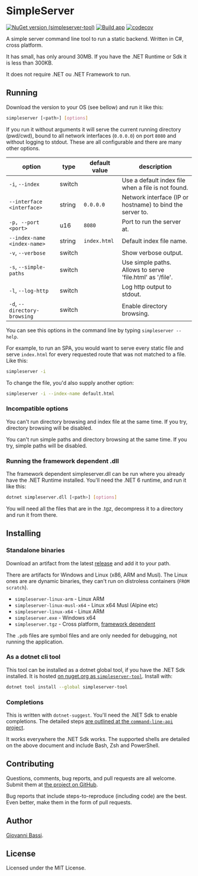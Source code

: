 # SimpleServer

[![NuGet version (simpleserver-tool)](https://img.shields.io/nuget/v/simpleserver-tool?color=blue)](https://www.nuget.org/packages/simpleserver-tool/)
[![Build app](https://github.com/giggio/simpleserver/actions/workflows/build.yml/badge.svg?branch=main)](https://github.com/giggio/simpleserver/actions/workflows/build.yml)
[![codecov](https://codecov.io/gh/giggio/simpleserver/branch/main/graph/badge.svg?token=O8UDJRBFR1)](https://codecov.io/gh/giggio/simpleserver)

A simple server command line tool to run a static backend. Written in C#, cross platform.

It has small, has only around 30MB. If you have the .NET Runtime or Sdk it is less than 300KB.

It does not require .NET ou .NET Framework to run.

## Running

Download the version to your OS (see bellow) and run it like this:

```bash
simpleserver [<path>] [options]
```

If you run it without arguments it will serve the current running directory (pwd/cwd), bound
to all network interfaces (`0.0.0.0`) on port `8080` and without logging to stdout. These are
all configurable and there are many other options.

| option                       | type   | default value | description                                               |
| ---------------------------- | ------ | ------------- | --------------------------------------------------------- |
| `-i`, `--index`              | switch |               | Use a default index file when a file is not found.        |
| `--interface <interface>`    | string | `0.0.0.0`     | Network interface (IP or hostname) to bind the server to. |
| `-p, --port <port>`          | u16    | `8080`        | Port to run the server at.                                |
| `--index-name <index-name>`  | string | `index.html`  | Default index file name.                                  |
| `-v`, `--verbose`            | switch |               | Show verbose output.                                      |
| `-s`, `--simple-paths`       | switch |               | Use simple paths. Allows to serve 'file.html' as '/file'. |
| `-l`, `--log-http`           | switch |               | Log http output to stdout.                                |
| `-d`, `--directory-browsing` | switch |               | Enable directory browsing.                                |

You can see this options in the command line by typing `simpleserver --help`.

For example, to run an SPA, you would want to serve every static file and serve `index.html` for every requested route
that was not matched to a file. Like this:

```bash
simpleserver -i
```

To change the file, you'd also supply another option:

```bash
simpleserver -i --index-name default.html
```

### Incompatible options

You can't run directory browsing and index file at the same time. If you try, directory browsing will be disabled.

You can't run simple paths and directory browsing at the same time. If you try, simple paths will be disabled.

### Running the framework dependent .dll

The framework dependent simpleserver.dll can be run where you already have the .NET Runtime installed. You'll need the
.NET 6 runtime, and run it like this:

```bash
dotnet simpleserver.dll [<path>] [options]
```

You will need all the files that are in the .tgz, decompress it to a directory and run it from there.

## Installing

### Standalone binaries

Download an artifact from the latest
[release](https://github.com/giggio/simpleserver/releases/latest)
and add it to your path.

There are artifacts for Windows and Linux (x86, ARM and Musl). The Linux ones are
are dynamic binaries, they can't run on distroless containers (`FROM scratch`).

* `simpleserver-linux-arm` - Linux ARM
* `simpleserver-linux-musl-x64` - Linux x64 Musl (Alpine etc)
* `simpleserver-linux-x64` - Linux ARM
* `simpleserver.exe` - Windows x64
* `simpleserver.tgz` - Cross platform, [framework dependent](https://docs.microsoft.com/en-us/dotnet/core/deploying/#publish-framework-dependent)

The `.pdb` files are symbol files and are only needed for debugging, not running the application.

### As a dotnet cli tool

This tool can be installed as a dotnet global tool, if you have the .NET Sdk installed.
It is hosted [on nuget.org as `simpleserver-tool`](https://www.nuget.org/packages/simpleserver-tool).
Install with:

```bash
dotnet tool install --global simpleserver-tool
```

### Completions

This is written with `dotnet-suggest`. You'll need the .NET Sdk to enable completions. The detailed steps
[are outlined at the `command-line-api` project](https://github.com/dotnet/command-line-api/blob/main/docs/dotnet-suggest.md).

It works everywhere the .NET Sdk works. The supported shells are detailed on the above document and include Bash, Zsh and PowerShell.

## Contributing

Questions, comments, bug reports, and pull requests are all welcome.  Submit them at
[the project on GitHub](https://github.com/giggio/simpleserver).

Bug reports that include steps-to-reproduce (including code) are the
best. Even better, make them in the form of pull requests.

## Author

[Giovanni Bassi](https://github.com/giggio).

## License

Licensed under the MIT License.
